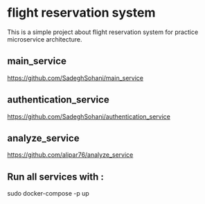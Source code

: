 # flight reservation system
This is a simple project about flight reservation system for practice microservice architecture.
## main_service
https://github.com/SadeghSohani/main_service
## authentication_service 
https://github.com/SadeghSohani/authentication_service
## analyze_service
https://github.com/alipar76/analyze_service
## Run all services with : 
sudo docker-compose -p up
